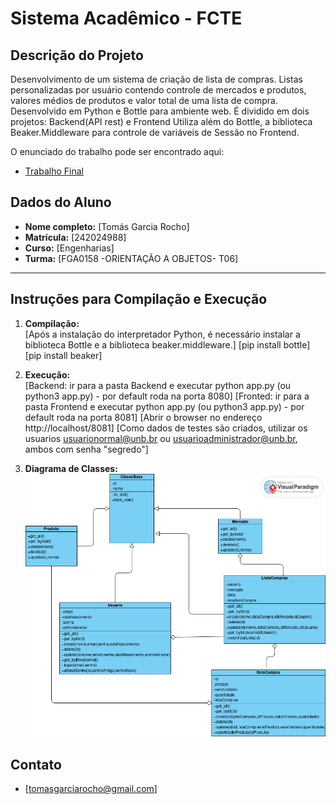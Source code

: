 # Sistema Acadêmico - FCTE

## Descrição do Projeto

Desenvolvimento de um sistema de criação de lista de compras. Listas personalizadas por usuário contendo controle de mercados e produtos, valores médios de produtos e valor total de uma lista de compra.
Desenvolvido em Python e Bottle para ambiente web.
É dividido em dois projetos: Backend(API rest) e Frontend
Utiliza além do Bottle, a biblioteca Beaker.Middleware para controle de variáveis de Sessão no Frontend.

O enunciado do trabalho pode ser encontrado aqui:
- [Trabalho Final](https://github.com/lboaventura25/OO-T06_2025.1_UnB_FCTE/tree/main/trabalhos/epf)

## Dados do Aluno

- **Nome completo:** [Tomás Garcia Rocho]
- **Matrícula:** [242024988]
- **Curso:** [Engenharias]
- **Turma:** [FGA0158 -ORIENTAÇÃO A OBJETOS- T06]

---

## Instruções para Compilação e Execução

1. **Compilação:**  
    [Após a instalação do interpretador Python, é necessário instalar a biblioteca Bottle e a biblioteca beaker.middleware.]
    [pip install bottle]
    [pip install beaker]

2. **Execução:**  
    [Backend: ir para a pasta Backend e executar python app.py (ou python3 app.py) - por default roda na porta 8080] 
    [Fronted: ir para a pasta Frontend e executar python app.py (ou python3 app.py) - por default roda na porta 8081]
    [Abrir o browser no endereço http://localhost/8081]
    [Como dados de testes são criados, utilizar os usuarios usuarionormal@unb.br ou usuarioadministrador@unb.br, ambos com senha "segredo"]

3. **Diagrama de Classes:**
    ![DiagramaClasses.png](DiagramaClasses.png)

## Contato

- [tomasgarciarocho@gmail.com]
